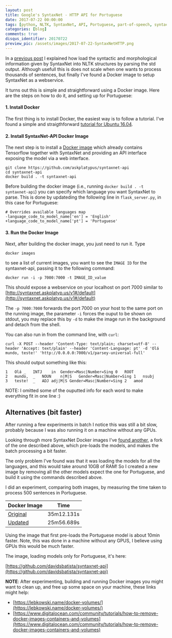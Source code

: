 ```yaml
---
layout: post
title: Google's SyntaxNet - HTTP API for Portuguese 
date: 2017-07-22 00:00:00
tags: [python, NLTK, SyntaxNet, API, Portuguese, part-of-speech, syntactic dependencies]
categories: [blog]
comments: true
disqus_identifier: 20170722
preview_pic: /assets/images/2017-07-22-SyntaxNetHTTP.png
---
```


In a [previous post](../../../../../blog/2017/03/25/syntaxnet/) I explained how load the syntactic and morphological information given by SyntaxNet into NLTK structures by parsing the std output. Although usefull this is does not scale when one wants to process thousands of sentences, but finally I've found a Docker image to setup SyntaxNet as a webservice.

It turns out this is simple and straightforward using a Docker image. Here are the steps on how to do it, and setting up for Portuguese:

#### 1. __Install Docker__

The first thing is to install Docker, the easiest way is to follow a tutorial. I've found a simple and straigthforward [tutorial for Ubuntu 16.04](https://www.digitalocean.com/community/tutorials/how-to-install-and-use-docker-on-ubuntu-16-04).


#### 2. __Install SyntaxNet-API Docker Image__

The next step is to install a [Docker image](https://github.com/askplatypus/syntaxnet-api) which already contains Tensorflow together with SyntaxNet and providing an API interface exposing the model via a web interface.

~~~~
git clone https://github.com/askplatypus/syntaxnet-api
cd syntaxnet-api
docker build . -t syntaxnet-api
~~~~

Before building the docker image (i.e., running `docker build . -t syntaxnet-api`) you can specify which language you want SyntaxNet to parse. This is done by updateding the following line in `flask_server.py`, in this case for Portuguese:

~~~~
# Overrides available languages map
-language_code_to_model_name['en'] = 'English'
+language_code_to_model_name['pt'] = 'Portuguese'
~~~~

#### 3. __Run the Docker Image__

Next, after building the docker image, you just need to run it. Type 

	docker images

to see a list of current images, you want to see the `IMAGE ID` for the syntaxnet-api, passing it to the following command:

	docker run -i -p 7000:7000 -t IMAGE_ID_value

This should expose a webservice on your localhost on port 7000 similar to [http://syntaxnet.askplatyp.us/v1#/default](http://syntaxnet.askplatyp.us/v1#/default)

The `-p 7000:7000` forwards the port 7000 on your host to the same port on the running image, the parameter `-i` forces the ouput to be shown on stdout, you may replace this by `-d` to make the image run in the background and detach from the shell.

You can also run in from the command line, with `curl`:

~~~
curl -X POST --header 'Content-Type: text/plain; charset=utf-8' --header 'Accept: text/plain' --header 'Content-Language: pt' -d 'Olá mundo, teste!' 'http://0.0.0.0:7000/v1/parsey-universal-full'
~~~

This should output something like this:

    1	Olá	_	INTJ	in	Gender=Masc|Number=Sing	0	ROOT
    2	mundo,	_	NOUN	n|M|S	Gender=Masc|Number=Sing	1	nsubj
    3	teste!	_	ADJ	adj|M|S	Gender=Masc|Number=Sing	2	amod

NOTE: I omitted some of the ouputted info for each word to make everything fit in one line :)


## Alternatives (bit faster)

After running a few experiments in batch I notice this was still a bit slow, probably because I was also running it on a machine without any GPUs. 

Looking through more SyntaxNet Docker images I've [found another](https://github.com/danielperezr88/syntaxnet-api), a fork of the one described above, which pre-loads the models, and makes the batch processing a bit faster.

The only problem I've found was that it was loading the models for all the languages, and this would take around 10GB of RAM! So I created a new image by removing all the other models expect the one for Portuguese, and build it using the commands described above.

I did an experiment, comparing both images, by measuring the time taken to process 500 sentences in Portuguese.

<!---
  | Docker Image      | Time              |
  |:------------------|:-----------------:|
  | [Original](https://github.com/askplatypus/syntaxnet-api) | 35m12.131s |
  | [Updated](https://github.com/davidsbatista/syntaxnet-api) | 25m56.689s |
--->

<center>
<table>
  <thead>
    <tr>
      <th style="text-align: left">Docker Image</th>
      <th style="text-align: center">Time</th>
    </tr>
  </thead>
  <tbody>
    <tr>
      <td style="text-align: left"><a href="https://github.com/askplatypus/syntaxnet-api">Original</a></td>
      <td style="text-align: center">35m12.131s</td>
    </tr>
    <tr>
      <td style="text-align: left"><a href="https://github.com/davidsbatista/syntaxnet-api">Updated</a></td>
      <td style="text-align: center">25m56.689s</td>
    </tr>
  </tbody>
</table>
</center>


Using the image that first pre-loads the Portuguese model is about 10min faster. Note, this was done in a machine without any GPUS, I believe using GPUs this would be much faster.

The image, loading models only for Portuguese, it's here:

[https://github.com/davidsbatista/syntaxnet-api](https://github.com/davidsbatista/syntaxnet-api)


__NOTE__: After experimenting, building and running Docker images you might want to clean up, and free up some space on your machine, these links might help:

* [https://lebkowski.name/docker-volumes/](https://lebkowski.name/docker-volumes/)
* [https://www.digitalocean.com/community/tutorials/how-to-remove-docker-images-containers-and-volumes](https://www.digitalocean.com/community/tutorials/how-to-remove-docker-images-containers-and-volumes)
